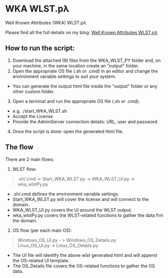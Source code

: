 # WKA WLST.pλ
Well Known Attributes (WKA) WLST.pλ

Please find all the full details on my blog: [Well Known Attributes WLST.pλ ](http://leonardsoa.blogspot.com/2020/04/well-known-attributes-wlstp.html)

## How to run the script: 

1. Download the attached (9) files from the WKA_WLST_PY folder and, on your machine, in the same location create an "output" folder.
2. Open the appropriate OS file (.sh or .cmd) in an editor and change the environment variable settings to suit your system.
- You can generate the output html file inside the "output" folder or any other custom folder. 
3. Open a terminal and run the appropriate OS file (.sh or .cmd).
- e.g. ./start_WKA_WLST.sh
- Accept the License
- Provide the AdminServer connection details: URL, user and password. 
4. Once the script is done: open the generated html file.

## The flow 

There are 2 main flows:

1. WLST flow:

> .sh/.cmd -> Start_WKA_WLST.py -> WKA_WLST_UI.py -> wka_wlstPy.py

* .sh/.cmd defines the environment variable settings. 
* Start_WKA_WLST.py will cover the license and will connect to the domain. 
* WKA_WLST_UI.py covers the UI around the WLST output. 
* wka_wlstPy.py covers the WLST-related functions to gather the data frm the domain. 

2. OS flow (per each main OS): 

> Windows_OS_UI.py - > Windows_OS_Details.py  
> Linux_OS_UI.py -> Linux_OS_Details.py

* The UI file will identify the above wlst generated html and will append the OS-related UI template. 
* The OS_Details file covers the OS-related functions to gather the OS data. 
